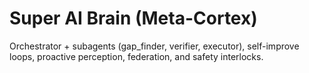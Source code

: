 # Super AI Brain (Meta-Cortex)
Orchestrator + subagents (gap_finder, verifier, executor), self-improve loops,
proactive perception, federation, and safety interlocks.

